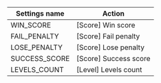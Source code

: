 | Settings name | Action |
|---------------|--------|
| WIN_SCORE | [Score] Win score |
| FAIL_PENALTY | [Score] Fail penalty |
| LOSE_PENALTY | [Score] Lose penalty |
| SUCCESS_SCORE | [Score] Success score |
| LEVELS_COUNT | [Level] Levels count |
